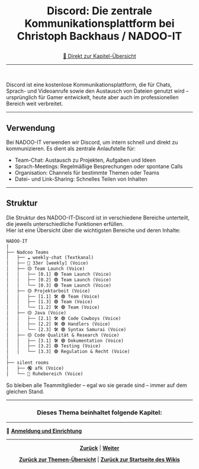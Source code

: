 # <p align="center">Discord: Die zentrale Kommunikationsplattform bei Christoph Backhaus / NADOO-IT</p>
<p align="center"><a href="#dieses-thema-beinhaltet-folgende-kapitel">🚀 Direkt zur Kapitel-Übersicht</a></p>

---
<br>

Discord ist eine kostenlose Kommunikationsplattform, die für Chats, Sprach- und Videoanrufe sowie den Austausch von Dateien genutzt wird – ursprünglich für Gamer entwickelt, heute aber auch im professionellen Bereich weit verbreitet.

---

## Verwendung

Bei NADOO-IT verwenden wir Discord, um intern schnell und direkt zu kommunizieren. Es dient als zentrale Anlaufstelle für:

- Team-Chat: Austausch zu Projekten, Aufgaben und Ideen
- Sprach-Meetings: Regelmäßige Besprechungen oder spontane Calls
- Organisation: Channels für bestimmte Themen oder Teams
- Datei- und Link-Sharing: Schnelles Teilen von Inhalten

---

## Struktur

Die Struktur des NADOO-IT-Discord ist in verschiedene Bereiche unterteilt, die jeweils unterschiedliche Funktionen erfüllen.  
Hier ist eine Übersicht über die wichtigsten Bereiche und deren Inhalte:

```txt
NADOO-IT
│
├── Nadcoo Teams
│   ├── ☁️ weekly-chat (Textkanal)
│   ├── 🔴 33er [weekly] (Voice)
│   ├── 🟡 Team Launch (Voice)
│   │   ├── [0.1] 🟢 Team Launch (Voice)
│   │   ├── [0.2] 🟢 Team Launch (Voice)
│   │   └── [0.3] 🟢 Team Launch (Voice)
│   ├── 🟡 Projektarbeit (Voice)
│   │   ├── [1.1] 🛠️ 🟢 Team (Voice)
│   │   ├── [1.3] 🟢 Team (Voice)
│   │   └── [1.2] 🛠️ 🟢 Team (Voice)
│   ├── 🟡 Java (Voice)
│   │   ├── [2.1] 🛠️ 🟢 Code Cowboys (Voice)
│   │   ├── [2.2] 🛠️ 🟢 Handlers (Voice)
│   │   └── [2.3] 🛠️ 🟢 Syntax Samurai (Voice)
│   ├── 🟡 Code Qualität & Research (Voice)
│   │   ├── [3.1] 🛠️ 🟢 Dokumentation (Voice)
│   │   ├── [3.2] 🟢 Testing (Voice)
│   │   └── [3.3] 🟢 Regulation & Recht (Voice)
│
├── silent rooms
│   ├── 🔇 afk (Voice)
│   └── 🌿 Ruhebereich (Voice)
```

So bleiben alle Teammitglieder – egal wo sie gerade sind – immer auf dem gleichen Stand.

---

### <p align="center">Dieses Thema beinhaltet folgende Kapitel:</p>

---

🔹 [**Anmeldung und Einrichtung**](/docs/05-kommunikation/01-discord/01-einrichtung/README.md) </br>

---

<p align="center">
<a href="/docs/05-kommunikation/README.md"><strong>Zurück</strong></a> | 
<a href="/docs/05-kommunikation/01-discord/01-einrichtung/README.md"><strong>Weiter</strong></a>
</p>

<p align="center">
<a href="/docs/05-kommunikation/README.md/#dieser-themenbereich-beinhaltet-folgende-themen"><strong>Zurück zur Themen-Übersicht</strong></a> | <a href="/docs/00-willkommen/README.md"><strong>Zurück zur Startseite des Wikis</strong></a>
</p>
